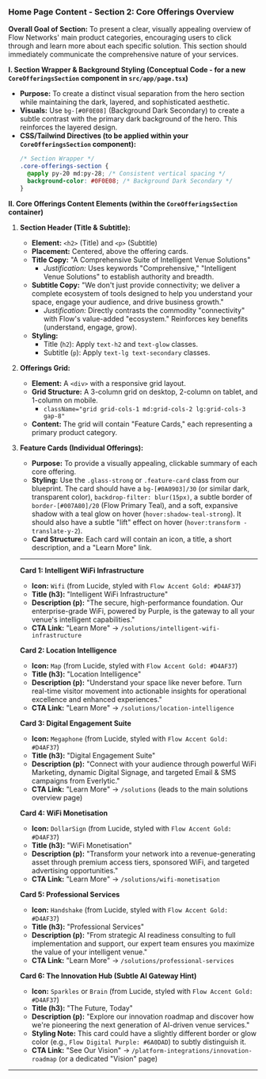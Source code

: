 ### **Home Page Content - Section 2: Core Offerings Overview**

**Overall Goal of Section:** To present a clear, visually appealing overview of Flow Networks' main product categories, encouraging users to click through and learn more about each specific solution. This section should immediately communicate the comprehensive nature of your services.

**I. Section Wrapper & Background Styling (Conceptual Code - for a new `CoreOfferingsSection` component in `src/app/page.tsx`)**

*   **Purpose:** To create a distinct visual separation from the hero section while maintaining the dark, layered, and sophisticated aesthetic.
*   **Visuals:** Use `bg-[#0F0E08]` (Background Dark Secondary) to create a subtle contrast with the primary dark background of the hero. This reinforces the layered design.
*   **CSS/Tailwind Directives (to be applied within your `CoreOfferingsSection` component):**
    ```css
    /* Section Wrapper */
    .core-offerings-section {
      @apply py-20 md:py-28; /* Consistent vertical spacing */
      background-color: #0F0E08; /* Background Dark Secondary */
    }
    ```

**II. Core Offerings Content Elements (within the `CoreOfferingsSection` container)**

1.  **Section Header (Title & Subtitle):**
    *   **Element:** `<h2>` (Title) and `<p>` (Subtitle)
    *   **Placement:** Centered, above the offering cards.
    *   **Title Copy:** "A Comprehensive Suite of Intelligent Venue Solutions"
        *   *Justification:* Uses keywords "Comprehensive," "Intelligent Venue Solutions" to establish authority and breadth.
    *   **Subtitle Copy:** "We don't just provide connectivity; we deliver a complete ecosystem of tools designed to help you understand your space, engage your audience, and drive business growth."
        *   *Justification:* Directly contrasts the commodity "connectivity" with Flow's value-added "ecosystem." Reinforces key benefits (understand, engage, grow).
    *   **Styling:**
        *   Title (`h2`): Apply `text-h2` and `text-glow` classes.
        *   Subtitle (`p`): Apply `text-lg text-secondary` classes.

2.  **Offerings Grid:**
    *   **Element:** A `<div>` with a responsive grid layout.
    *   **Grid Structure:** A 3-column grid on desktop, 2-column on tablet, and 1-column on mobile.
        *   `className="grid grid-cols-1 md:grid-cols-2 lg:grid-cols-3 gap-8"`
    *   **Content:** The grid will contain "Feature Cards," each representing a primary product category.

3.  **Feature Cards (Individual Offerings):**
    *   **Purpose:** To provide a visually appealing, clickable summary of each core offering.
    *   **Styling:** Use the `.glass-strong` or `.feature-card` class from our blueprint. The card should have a `bg-[#0A0903]/30` (or similar dark, transparent color), `backdrop-filter: blur(15px)`, a subtle border of `border-[#007A80]/20` (Flow Primary Teal), and a soft, expansive shadow with a teal glow on hover (`hover:shadow-teal-strong`). It should also have a subtle "lift" effect on hover (`hover:transform -translate-y-2`).
    *   **Card Structure:** Each card will contain an icon, a title, a short description, and a "Learn More" link.

    ---
    **Card 1: Intelligent WiFi Infrastructure**
    *   **Icon:** `Wifi` (from Lucide, styled with `Flow Accent Gold: #D4AF37`)
    *   **Title (h3):** "Intelligent WiFi Infrastructure"
    *   **Description (p):** "The secure, high-performance foundation. Our enterprise-grade WiFi, powered by Purple, is the gateway to all your venue's intelligent capabilities."
    *   **CTA Link:** "Learn More" -> `/solutions/intelligent-wifi-infrastructure`

    **Card 2: Location Intelligence**
    *   **Icon:** `Map` (from Lucide, styled with `Flow Accent Gold: #D4AF37`)
    *   **Title (h3):** "Location Intelligence"
    *   **Description (p):** "Understand your space like never before. Turn real-time visitor movement into actionable insights for operational excellence and enhanced experiences."
    *   **CTA Link:** "Learn More" -> `/solutions/location-intelligence`

    **Card 3: Digital Engagement Suite**
    *   **Icon:** `Megaphone` (from Lucide, styled with `Flow Accent Gold: #D4AF37`)
    *   **Title (h3):** "Digital Engagement Suite"
    *   **Description (p):** "Connect with your audience through powerful WiFi Marketing, dynamic Digital Signage, and targeted Email & SMS campaigns from Everlytic."
    *   **CTA Link:** "Learn More" -> `/solutions` (leads to the main solutions overview page)

    **Card 4: WiFi Monetisation**
    *   **Icon:** `DollarSign` (from Lucide, styled with `Flow Accent Gold: #D4AF37`)
    *   **Title (h3):** "WiFi Monetisation"
    *   **Description (p):** "Transform your network into a revenue-generating asset through premium access tiers, sponsored WiFi, and targeted advertising opportunities."
    *   **CTA Link:** "Learn More" -> `/solutions/wifi-monetisation`

    **Card 5: Professional Services**
    *   **Icon:** `Handshake` (from Lucide, styled with `Flow Accent Gold: #D4AF37`)
    *   **Title (h3):** "Professional Services"
    *   **Description (p):** "From strategic AI readiness consulting to full implementation and support, our expert team ensures you maximize the value of your intelligent venue."
    *   **CTA Link:** "Learn More" -> `/solutions/professional-services`

    **Card 6: The Innovation Hub (Subtle AI Gateway Hint)**
    *   **Icon:** `Sparkles` or `Brain` (from Lucide, styled with `Flow Accent Gold: #D4AF37`)
    *   **Title (h3):** "The Future, Today"
    *   **Description (p):** "Explore our innovation roadmap and discover how we're pioneering the next generation of AI-driven venue services."
    *   **Styling Note:** This card could have a slightly different border or glow color (e.g., `Flow Digital Purple: #6A0DAD`) to subtly distinguish it.
    *   **CTA Link:** "See Our Vision" -> `/platform-integrations/innovation-roadmap` (or a dedicated "Vision" page)

---
